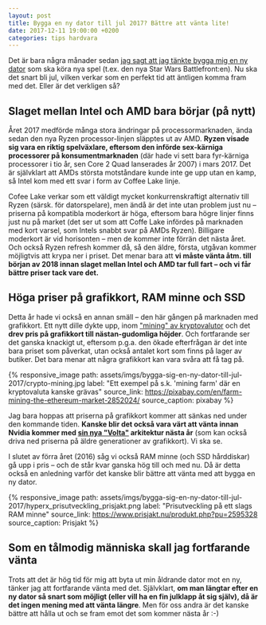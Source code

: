 ```yaml
---
layout: post
title: Bygga en ny dator till jul 2017? Bättre att vänta lite!
date: 2017-12-11 19:00:00 +0200
categories: tips hardvara
---
```


Det är bara några månader sedan [jag sagt att jag tänkte bygga mig en ny dator](https://digiliv.se/asikter/hardvara/ryzen-processorer-borde-jag-kopa-en) som ska köra nya spel (t.ex. den nya Star Wars Battlefront:en). Nu ska det snart bli jul, vilken verkar som en perfekt tid att äntligen komma fram med det. Eller är det verkligen så?

## Slaget mellan Intel och AMD bara börjar (på nytt)

Året 2017 medförde många stora ändringar på processormarknaden, ända sedan den nya Ryzen processor-linjen släpptes ut av AMD. **Ryzen visade sig vara en riktig spelväxlare, eftersom den införde sex-kärniga processorer på konsumentmarknaden** (där hade vi sett bara fyr-kärniga processorer i tio år, sen Core 2 Quad lanserades år 2007) i mars 2017.
Det är självklart att AMDs största motståndare kunde inte ge upp utan en kamp, så Intel kom med ett svar i form av Coffee Lake linje.

Cofee Lake verkar som ett väldigt mycket konkurrenskraftigt alternativ till Ryzen (särsk. för datorspelare), men ändå är det inte utan problem just nu – priserna på kompatibla moderkort är höga, eftersom bara högre linjer finns just nu på market (det ser ut som att Coffe Lake infördes på marknaden med kort varsel, som Intels snabbt svar på AMDs Ryzen). Billigare moderkort är vid horisonten – men de kommer inte förrän det nästa året. Och också Ryzen refresh kommer då, så den äldre, första, utgåvan kommer möjligtvis att krypa ner i priset. Det menar bara att **vi måste vänta åtm. till början av 2018 innan slaget mellan Intel och AMD tar full fart – och vi får bättre priser tack vare det.**

## Höga priser på grafikkort, RAM minne och SSD

Detta år hade vi också en annan smäll – den här gången på marknaden med grafikkort. Ett nytt dille dykte upp, inom ["mining" av kryptovalutor](https://www.nordichardware.se/it-ekonomi/kryptovaluta-bitcoin-faq.html) och det **drev pris på grafikkort till nästan-gudomliga höjder**. Och fortfarande ser det ganska knackigt ut, eftersom p.g.a. den ökade efterfrågan är det inte bara priset som påverkat, utan också antalet kort som finns på lager av butiker. Det bara menar att några grafikkort kan vara svåra att få tag på.

{% responsive_image path: assets/imgs/bygga-sig-en-ny-dator-till-jul-2017/crypto-mining.jpg label: "Ett exempel på s.k. 'mining farm' där en kryptovaluta kanske grävas" source_link: https://pixabay.com/en/farm-mining-the-ethereum-market-2852024/ source_caption: pixabay %}

Jag bara hoppas att priserna på grafikkort kommer att sänkas ned under den kommande tiden. **Kanske blir det också vara värt att vänta innan Nvidia kommer med [sin nya "Volta"](https://www.sweclockers.com/nyhet/23513-nvidias-grafikarkitektur-volta-kan-tillverkas-pa-12-nanometer-fran-tsmc) arkitektur nästa år** (som kan också driva ned priserna på äldre generationer av grafikkort). Vi ska se.

I slutet av förra året (2016) såg vi också RAM minne (och SSD hårddiskar) gå upp i pris – och de står kvar ganska hög till och med nu. Då är detta också en anledning varför det kanske blir bättre att vänta med att bygga en ny dator.

{% responsive_image path: assets/imgs/bygga-sig-en-ny-dator-till-jul-2017/hyperx_prisutveckling_prisjakt.png label: "Prisutveckling på ett slags RAM minne" source_link: https://www.prisjakt.nu/produkt.php?pu=2595328 source_caption: Prisjakt %}

## Som en tålmodig människa skall jag fortfarande vänta

Trots att det är hög tid för mig att byta ut min åldrande dator mot en ny, tänker jag att fortfarande vänta med det. Självklart, **om man längtar efter en ny dator så snart som möjligt (eller vill ha en fin julklapp åt sig själv), då är det ingen mening med att vänta längre**. Men för oss andra är det kanske bättre att hålla ut och se fram emot det som kommer nästa år :-)
